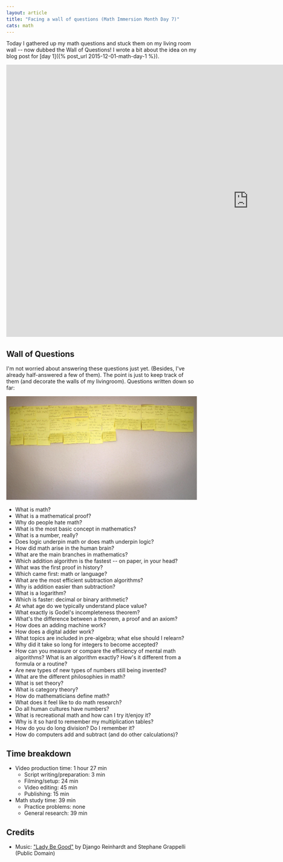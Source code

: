 ```yaml
---
layout: article
title: "Facing a wall of questions (Math Immersion Month Day 7)"
cats: math
---
```


Today I gathered up my math questions and stuck them on my living room wall -- now dubbed the Wall of Questions! I wrote a bit about the idea on my blog post for [day 1]({% post_url 2015-12-01-math-day-1 %}).

<iframe width="1280" height="720" src="https://www.youtube.com/embed/UOkNhAyMUB8" frameborder="0" allowfullscreen></iframe>

## Wall of Questions
I'm not worried about answering these questions just yet. (Besides, I've already half-answered a few of them). The point is just to keep track of them (and decorate the walls of my livingroom). Questions written down so far:

[![Wall of Math Questions 12-07-15](/images/12-07-15-wall-of-math-questions.jpg)](/images/12-07-15-wall-of-math-questions.jpg)

- What is math?
- What is a mathematical proof?
- Why do people hate math?
- What is the most basic concept in mathematics?
- What is a number, really?
- Does logic underpin math or does math underpin logic?
- How did math arise in the human brain?
- What are the main branches in mathematics?
- Which addition algorithm is the fastest -- on paper, in your head?
- What was the first proof in history?
- Which came first: math or language?
- What are the most efficient subtraction algorithms?
- Why is addition easier than subtraction?
- What is a logarithm?
- Which is faster: decimal or binary arithmetic?
- At what age do we typically understand place value?
- What exactly is Godel's incompleteness theorem?
- What's the difference between a theorem, a proof and an axiom?
- How does an adding machine work?
- How does a digital adder work?
- What topics are included in pre-algebra; what else should I relearn?
- Why did it take so long for integers to become accepted?
- How can you measure or compare the efficiency of mental math algorithms?
What is an algorithm exactly? How's it different from a formula or a routine?
- Are new types of new types of numbers still being invented?
- What are the different philosophies in math?
- What is set theory?
- What is category theory?
- How do mathematicians define math?
- What does it feel like to do math research?
- Do all human cultures have numbers?
- What is recreational math and how can I try it/enjoy it?
- Why is it so hard to remember my multiplication tables?
- How do you do long division? Do I remember it?
- How do computers add and subtract (and do other calculations)?

## Time breakdown
- Video production time: 1 hour 27 min
  - Script writing/preparation: 3 min
  - Filming/setup: 24 min
  - Video editing: 45 min
  - Publishing: 15 min
- Math study time: 39 min
  - Practice problems: none
  - General research: 39 min
  
## Credits

- Music: ["Lady Be Good"](https://archive.org/details/DjangoReinhardt-51-60) by Django Reinhardt and Stephane Grappelli (Public Domain)